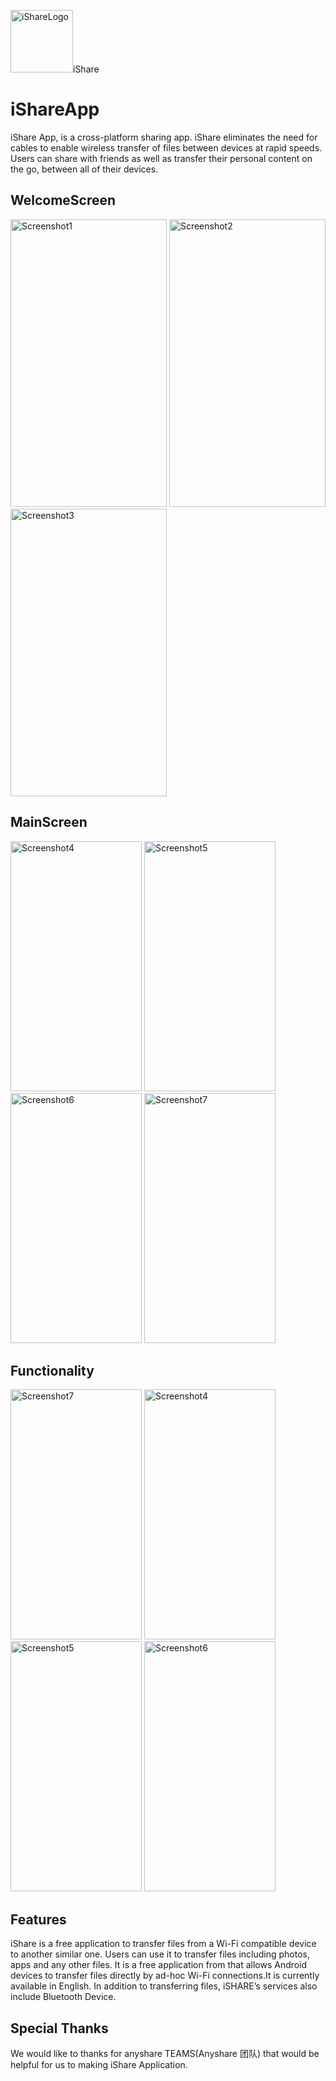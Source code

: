 <img src="https://github.com/rajatdb/iShareApp/blob/master/iconishare.png" alt="iShareLogo" width="100" height="100">iShare

# iShareApp
iShare App, is a cross-platform sharing app. iShare eliminates the need for cables to enable wireless transfer of files between devices at rapid speeds. Users can share with friends as well as transfer their personal content on the go, between all of their devices.

## WelcomeScreen
<img src="https://github.com/rajatdb/iShareApp/blob/master/welcome_screen1.jpeg" alt="Screenshot1" width="250" height="460"> <img src="https://github.com/rajatdb/iShareApp/blob/master/welcome_screen2.jpeg" alt="Screenshot2" width="250" height="460"> <img src="https://github.com/rajatdb/iShareApp/blob/master/welcome_screen3.jpeg" alt="Screenshot3" width="250" height="460">

## MainScreen
<img src="https://github.com/rajatdb/iShareApp/blob/master/iShareStart.jpeg" alt="Screenshot4" width="210" height="400"> <img src="https://github.com/rajatdb/iShareApp/blob/master/MainDisplay.jpeg" alt="Screenshot5" width="210" height="400"> <img src="https://github.com/rajatdb/iShareApp/blob/master/Bluetooth.jpeg" alt="Screenshot6" width="210" height="400"> <img src="https://github.com/rajatdb/iShareApp/blob/master/AboutPage.jpeg" alt="Screenshot7" width="210" height="400">

## Functionality
<img src="https://github.com/rajatdb/iShareApp/blob/master/History.jpeg" alt="Screenshot7" width="210" height="400"> <img src="https://github.com/rajatdb/iShareApp/blob/master/SendItem.jpeg" alt="Screenshot4" width="210" height="400"> <img src="https://github.com/rajatdb/iShareApp/blob/master/RadarScan.jpeg" alt="Screenshot5" width="210" height="400"> <img src="https://github.com/rajatdb/iShareApp/blob/master/Hotspot.jpeg" alt="Screenshot6" width="210" height="400">

## Features
iShare is a free application to transfer files from a Wi-Fi compatible device to another similar one. Users can use it to transfer files including photos, apps and any other files. It is a free application from that allows Android devices to transfer files directly by ad-hoc Wi-Fi connections.It is currently available in English. In addition to transferring files, iSHARE’s services also include Bluetooth Device.

## Special Thanks
We would like to thanks for anyshare TEAMS(Anyshare 团队) that would be helpful for us to making iShare Application.
